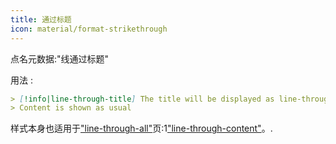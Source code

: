 ```yaml
---
title: 通过标题
icon: material/format-strikethrough
---
```


点名元数据:"线通过标题"

用法 :
```md
> [!info|line-through-title] The title will be displayed as line-through
> Content is shown as usual
```

样式本身也适用于["line-through-all"](../combined-styling/page-23.md)页:1["line-through-content"](../content-styling/page-13.md)。.